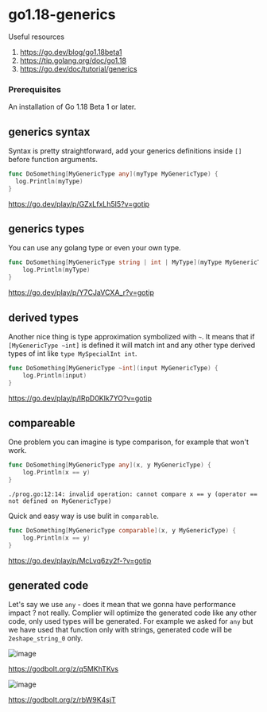 # go1.18-generics

Useful resources 
1. https://go.dev/blog/go1.18beta1
1. https://tip.golang.org/doc/go1.18
1. https://go.dev/doc/tutorial/generics

### Prerequisites
An installation of Go 1.18 Beta 1 or later.

## generics syntax 

Syntax is pretty straightforward, add your generics definitions inside `[]` before function arguments.

```go
func DoSomething[MyGenericType any](myType MyGenericType) {
  log.Println(myType)
}
```

https://go.dev/play/p/GZxLfxLh5I5?v=gotip

## generics types 

You can use any golang type or even your own type.

```go
func DoSomething[MyGenericType string | int | MyType](myType MyGenericType) {
	log.Println(myType)
}
```

https://go.dev/play/p/Y7CJaVCXA_r?v=gotip

## derived types

Another nice thing is type approximation symbolized with `~`. It means that if `[MyGenericType ~int]` is defined it will match int and any other type
derived types of int like `type MySpecialInt int`.

```go
func DoSomething[MyGenericType ~int](input MyGenericType) {
	log.Println(input)
}
```

https://go.dev/play/p/IRpD0KIk7YO?v=gotip

## compareable 

One problem you can imagine is type comparison, for example that won't work. 
```go
func DoSomething[MyGenericType any](x, y MyGenericType) {
	log.Println(x == y)
}
```
`./prog.go:12:14: invalid operation: cannot compare x == y (operator == not defined on MyGenericType)`


Quick and easy way is use bulit in `comparable`.
```go
func DoSomething[MyGenericType comparable](x, y MyGenericType) {
	log.Println(x == y)
}
```

https://go.dev/play/p/McLvq6zy2f-?v=gotip

## generated code

Let's say we use `any` - does it mean that we gonna have performance impact ? not really. Complier will optimize the generated code like any other code, only used types will be generated. For example we asked for `any` but we have used that function only with strings, generated code will be `2eshape_string_0` only. 

![image](https://user-images.githubusercontent.com/4710984/147643964-511739e8-254e-4c63-a574-7a47d9fc26f9.png)

https://godbolt.org/z/q5MKhTKvs

![image](https://user-images.githubusercontent.com/4710984/147644148-465f6c62-2c67-4d45-9dcc-d307e1fa0c93.png)

https://godbolt.org/z/rbW9K4sjT


